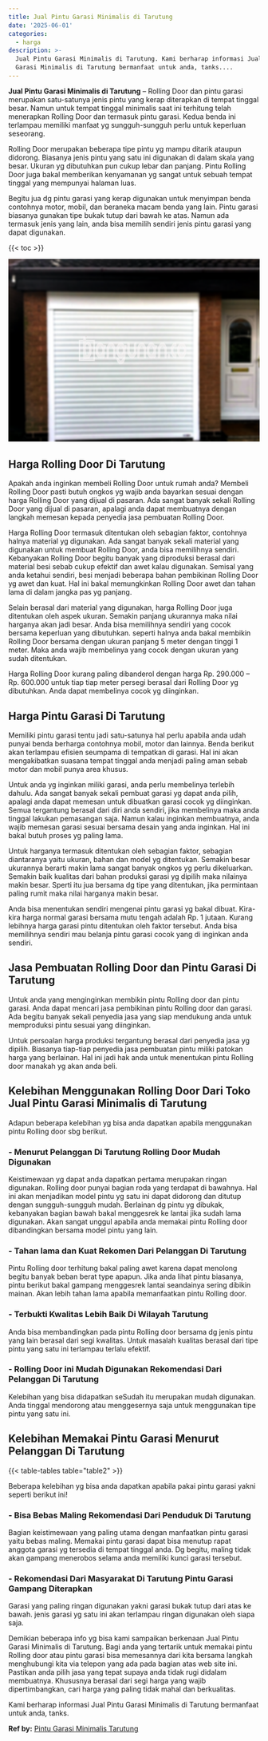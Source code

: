 ```yaml
---
title: Jual Pintu Garasi Minimalis di Tarutung
date: '2025-06-01'
categories:
  - harga
description: >-
  Jual Pintu Garasi Minimalis di Tarutung. Kami berharap informasi Jual Pintu
  Garasi Minimalis di Tarutung bermanfaat untuk anda, tanks....
---
```


**Jual Pintu Garasi Minimalis di Tarutung** – Rolling Door dan pintu garasi merupakan satu-satunya jenis pintu yang kerap diterapkan di tempat tinggal besar. Namun untuk tempat tinggal minimalis saat ini terhitung telah menerapkan Rolling Door dan termasuk pintu garasi. Kedua benda ini terlampau memiliki manfaat yg sungguh-sungguh perlu untuk keperluan seseorang.

Rolling Door merupakan beberapa tipe pintu yg mampu ditarik ataupun didorong. Biasanya jenis pintu yang satu ini digunakan di dalam skala yang besar. Ukuran yg dibutuhkan pun cukup lebar dan panjang. Pintu Rolling Door juga bakal memberikan kenyamanan yg sangat untuk sebuah tempat tinggal yang mempunyai halaman luas.

Begitu jua dg pintu garasi yang kerap digunakan untuk menyimpan benda contohnya motor, mobil, dan beraneka macam benda yang lain. Pintu garasi biasanya gunakan tipe bukak tutup dari bawah ke atas. Namun ada termasuk jenis yang lain, anda bisa memilih sendiri jenis pintu garasi yang dapat digunakan.

{{< toc >}}

![Jual Pintu Garasi Minimalis di Tarutung](/images/pintu-garasi-69.png)

## Harga Rolling Door Di Tarutung

Apakah anda inginkan membeli Rolling Door untuk rumah anda? Membeli Rolling Door pasti butuh ongkos yg wajib anda bayarkan sesuai dengan harga Rolling Door yang dijual di pasaran. Ada sangat banyak sekali Rolling Door yang dijual di pasaran, apalagi anda dapat membuatnya dengan langkah memesan kepada penyedia jasa pembuatan Rolling Door.

Harga Rolling Door termasuk ditentukan oleh sebagian faktor, contohnya halnya material yg digunakan. Ada sangat banyak sekali material yang digunakan untuk membuat Rolling Door, anda bisa memilihnya sendiri. Kebanyakan Rolling Door begitu banyak yang diproduksi berasal dari material besi sebab cukup efektif dan awet kalau digunakan. Semisal yang anda ketahui sendiri, besi menjadi beberapa bahan pembikinan Rolling Door yg awet dan kuat. Hal ini bakal memungkinkan Rolling Door awet dan tahan lama di dalam jangka pas yg panjang.

Selain berasal dari material yang digunakan, harga Rolling Door juga ditentukan oleh aspek ukuran. Semakin panjang ukurannya maka nilai harganya akan jadi besar. Anda bisa memilihnya sendiri yang cocok bersama keperluan yang dibutuhkan. seperti halnya anda bakal membikin Rolling Door bersama dengan ukuran panjang 5 meter dengan tinggi 1 meter. Maka anda wajib membelinya yang cocok dengan ukuran yang sudah ditentukan.

Harga Rolling Door kurang paling dibanderol dengan harga Rp. 290.000 – Rp. 600.000 untuk tiap tiap meter persegi berasal dari Rolling Door yg dibutuhkan. Anda dapat membelinya cocok yg diinginkan.

## Harga Pintu Garasi Di Tarutung

Memiliki pintu garasi tentu jadi satu-satunya hal perlu apabila anda udah punyai benda berharga contohnya mobil, motor dan lainnya. Benda berikut akan terlampau efisien seumpama di tempatkan di garasi. Hal ini akan mengakibatkan suasana tempat tinggal anda menjadi paling aman sebab motor dan mobil punya area khusus.

Untuk anda yg inginkan miliki garasi, anda perlu membelinya terlebih dahulu. Ada sangat banyak sekali pembuat garasi yg dapat anda pilih, apalagi anda dapat memesan untuk dibuatkan garasi cocok yg diinginkan. Semua tergantung berasal dari diri anda sendiri, jika membelinya maka anda tinggal lakukan pemasangan saja. Namun kalau inginkan membuatnya, anda wajib memesan garasi sesuai bersama desain yang anda inginkan. Hal ini bakal butuh proses yg paling lama.

Untuk harganya termasuk ditentukan oleh sebagian faktor, sebagian diantaranya yaitu ukuran, bahan dan model yg ditentukan. Semakin besar ukurannya berarti makin lama sangat banyak ongkos yg perlu dikeluarkan. Semakin baik kualitas dari bahan produksi garasi yg dipilih maka nilainya makin besar. Sperti itu jua bersama dg tipe yang ditentukan, jika permintaan paling rumit maka nilai harganya makin besar.

Anda bisa menentukan sendiri mengenai pintu garasi yg bakal dibuat. Kira-kira harga normal garasi bersama mutu tengah adalah Rp. 1 jutaan. Kurang lebihnya harga garasi pintu ditentukan oleh faktor tersebut. Anda bisa memilihnya sendiri mau belanja pintu garasi cocok yang di inginkan anda sendiri.

## Jasa Pembuatan Rolling Door dan Pintu Garasi Di Tarutung

Untuk anda yang menginginkan membikin pintu Rolling door dan pintu garasi. Anda dapat mencari jasa pembikinan pintu Rolling door dan garasi. Ada begitu banyak sekali penyedia jasa yang siap mendukung anda untuk memproduksi pintu sesuai yang diinginkan.

Untuk persoalan harga produksi tergantung berasal dari penyedia jasa yg dipilih. Biasanya tiap-tiap penyedia jasa pembuatan pintu miliki patokan harga yang berlainan. Hal ini jadi hak anda untuk menentukan pintu Rolling door manakah yg akan anda beli.

## Kelebihan Menggunakan Rolling Door Dari Toko Jual Pintu Garasi Minimalis di Tarutung

Adapun beberapa kelebihan yg bisa anda dapatkan apabila menggunakan pintu Rolling door sbg berikut.

### \- Menurut Pelanggan Di Tarutung Rolling Door Mudah Digunakan

Keistimewaan yg dapat anda dapatkan pertama merupakan ringan digunakan. Rolling door punyai bagian roda yang terdapat di bawahnya. Hal ini akan menjadikan model pintu yg satu ini dapat didorong dan ditutup dengan sungguh-sungguh mudah. Berlainan dg pintu yg dibukak, kebanyakan bagian bawah bakal menggesrek ke lantai jika sudah lama digunakan. Akan sangat unggul apabila anda memakai pintu Rolling door dibandingkan bersama model pintu yang lain.

### \- Tahan lama dan Kuat Rekomen Dari Pelanggan Di Tarutung

Pintu Rolling door terhitung bakal paling awet karena dapat menolong begitu banyak beban berat type apapun. Jika anda lihat pintu biasanya, pintu berikut bakal gampang menggesrek lantai seandainya sering dibikin mainan. Akan lebih tahan lama apabila memanfaatkan pintu Rolling door.

### \- Terbukti Kwalitas Lebih Baik Di Wilayah Tarutung

Anda bisa membandingkan pada pintu Rolling door bersama dg jenis pintu yang lain berasal dari segi kwalitas. Untuk masalah kualitas berasal dari tipe pintu yang satu ini terlampau terlalu efektif.

### \- Rolling Door ini Mudah Digunakan Rekomendasi Dari Pelanggan Di Tarutung

Kelebihan yang bisa didapatkan seSudah itu merupakan mudah digunakan. Anda tinggal mendorong atau menggesernya saja untuk menggunakan tipe pintu yang satu ini.

## Kelebihan Memakai Pintu Garasi Menurut Pelanggan Di Tarutung

{{< table-tables table="table2" >}}

Beberapa kelebihan yg bisa anda dapatkan apabila pakai pintu garasi yakni seperti berikut ini!

### \- Bisa Bebas Maling Rekomendasi Dari Penduduk Di Tarutung

Bagian keistimewaan yang paling utama dengan manfaatkan pintu garasi yaitu bebas maling. Memakai pintu garasi dapat bisa menutup rapat anggota garasi yg tersedia di tempat tinggal anda. Dg begitu, maling tidak akan gampang menerobos selama anda memiliki kunci garasi tersebut.

### \- Rekomendasi Dari Masyarakat Di Tarutung Pintu Garasi Gampang Diterapkan

Garasi yang paling ringan digunakan yakni garasi bukak tutup dari atas ke bawah. jenis garasi yg satu ini akan terlampau ringan digunakan oleh siapa saja.

Demikian beberapa info yg bisa kami sampaikan berkenaan Jual Pintu Garasi Minimalis di Tarutung. Bagi anda yang tertarik untuk memakai pintu Rolling door atau pintu garasi bisa memesannya dari kita bersama langkah menghubungi kita via telepon yang ada pada bagian atas web site ini. Pastikan anda pilih jasa yang tepat supaya anda tidak rugi didalam membuatnya. Khususnya berasal dari segi harga yang wajib dipertimbangkan, cari harga yang paling tidak mahal dan berkualitas.

Kami berharap informasi Jual Pintu Garasi Minimalis di Tarutung bermanfaat untuk anda, tanks.

**Ref by:** [Pintu Garasi Minimalis Tarutung](https://id.wikipedia.org/wiki/Pintu)
